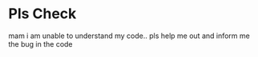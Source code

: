 # Pls Check
mam i am unable to understand my code..
pls help me out and inform me the bug in the code

